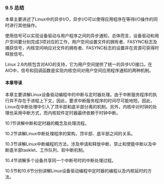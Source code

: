 ### 9.5 总结

本章主要讲述了Linux中的异步I/O，异步I/O可以使得应用程序在等待I/O操作的同时进行其他操作。

使用信号可以实现设备驱动与用户程序之间的异步通知，总体而言，设备驱动和用户空间要分别完成3项对应的工作，用户空间设置文件的拥有者、FASYNC标志及捕获信号，内核空间响应对文件的拥有者、FASYNC标志的设置并在资源可获得时释放信号。

Linux 2.6内核包含对AIO的支持，它为用户空间提供了统一的异步I/O接口。在AIO中，信号和回调函数是实现内核空间对用户空间应用程序通知的两种机制。



#### 本章导读

本章主要讲解Linux设备驱动编程中的中断与定时器处理。由于中断服务程序的执行并不存在于进程上下文，因此，要求中断服务程序的时间尽可能地短。因此，Linux在中断处理中引入了顶半部和底半部分离的机制。另外，内核中对时钟的处理也采用中断方式，而内核软件定时器最终依赖于时钟中断。

10.1节讲解中断和定时器的概念及处理流程。

10.2节讲解Linux中断处理程序的架构，顶半部、底半部之间的关系。

10.3节讲解Linux中断编程的方法，涉及申请和释放中断、禁止和使能中断以及中断底半部tasklet、工作队列、软中断机制。

10.4节讲解多个设备共享同一个中断号时的中断处理过程。

10.5节和10.6节分别讲解Linux设备驱动编程中定时器的编程以及内核延时的方法。

